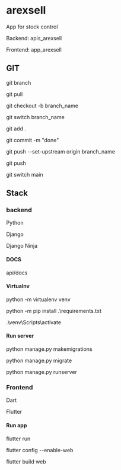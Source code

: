 # arexsell

App for stock control

Backend: apis_arexsell

Frontend: app_arexsell

## GIT

git branch

git pull

git checkout -b branch_name

git switch branch_name

git add .

git commit -m "done"

git push --set-upstream origin branch_name

git push

git switch main

## Stack


### backend

Python

Django

Django Ninja

#### DOCS

api/docs

#### Virtualnv

python -m virtualenv venv

python -m pip install .\requirements.txt

.\venv\Scripts\activate


#### Run server

python manage.py makemigrations

python manage.py migrate

python manage.py runserver

### Frontend

Dart

Flutter


#### Run app

flutter run

flutter config --enable-web

flutter build web











